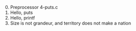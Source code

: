 0. Preprocessor
4-puts.c
4. Hello, puts
5. Hello, printf
6. Size is not grandeur, and territory does not make a nation

